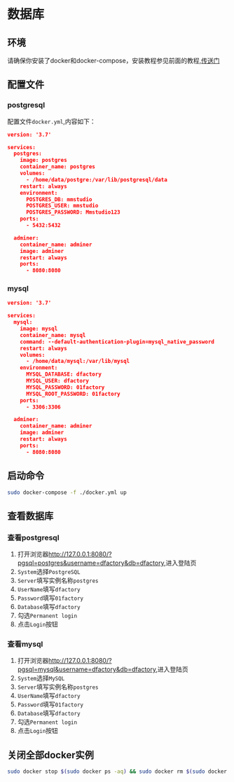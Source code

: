 # 数据库

## 环境

请确保你安装了docker和docker-compose，安装教程参见前面的教程,[传送门](./202102281652)

## 配置文件

### postgresql

配置文件`docker.yml`,内容如下：

```json
version: '3.7'

services:
  postgres:
    image: postgres
    container_name: postgres
    volumes:
      - /home/data/postgre:/var/lib/postgresql/data
    restart: always
    environment:
      POSTGRES_DB: mmstudio
      POSTGRES_USER: mmstudio
      POSTGRES_PASSWORD: Mmstudio123
    ports:
      - 5432:5432

  adminer:
    container_name: adminer
    image: adminer
    restart: always
    ports:
      - 8080:8080
```

### mysql

```json
version: '3.7'

services:
  mysql:
    image: mysql
    container_name: mysql
    command: --default-authentication-plugin=mysql_native_password
    restart: always
    volumes:
      - /home/data/mysql:/var/lib/mysql
    environment:
      MYSQL_DATABASE: dfactory
      MYSQL_USER: dfactory
      MYSQL_PASSWORD: 01factory
      MYSQL_ROOT_PASSWORD: 01factory
    ports:
      - 3306:3306

  adminer:
    container_name: adminer
    image: adminer
    restart: always
    ports:
      - 8080:8080
```

## 启动命令

```sh
sudo docker-compose -f ./docker.yml up
```

## 查看数据库

### 查看postgresql

1. 打开浏览器<http://127.0.0.1:8080/?pgsql=postgres&username=dfactory&db=dfactory>,进入登陆页
1. `System`选择`PostgreSQL`
1. `Server`填写实例名称`postgres`
1. `UserName`填写`dfactory`
1. `Password`填写`01factory`
1. `Database`填写`dfactory`
1. 勾选`Permanent login`
1. 点击`Login`按钮

### 查看mysql

1. 打开浏览器<http://127.0.0.1:8080/?pgsql=mysql&username=dfactory&db=dfactory>,进入登陆页
1. `System`选择`MySQL`
1. `Server`填写实例名称`postgres`
1. `UserName`填写`dfactory`
1. `Password`填写`01factory`
1. `Database`填写`dfactory`
1. 勾选`Permanent login`
1. 点击`Login`按钮

## 关闭全部docker实例

```sh
sudo docker stop $(sudo docker ps -aq) && sudo docker rm $(sudo docker ps -aq)
```
